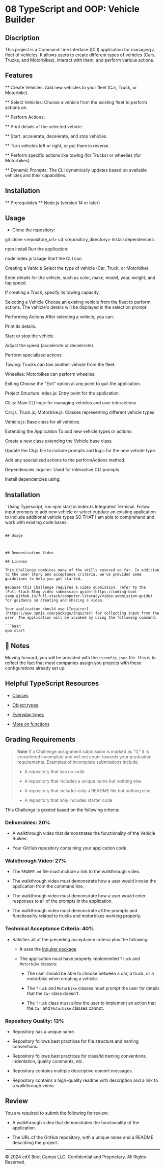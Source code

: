 # 08 TypeScript and OOP: Vehicle Builder

## Discription

This project is a Command Line Interface (CLI) application for managing a fleet of vehicles. It allows users to create different types of vehicles (Cars, Trucks, and Motorbikes), interact with them, and perform various actions.

## Features
   ** Create Vehicles: Add new vehicles to your fleet (Car, Truck, or Motorbike).

   ** Select Vehicles: Choose a vehicle from the existing fleet to perform actions on.

   ** Perform Actions:

   ** Print details of the selected vehicle.

   ** Start, accelerate, decelerate, and stop vehicles.

   ** Turn vehicles left or right, or put them in reverse.

   ** Perform specific actions like towing (for Trucks) or wheelies (for Motorbikes).

   ** Dynamic Prompts: The CLI dynamically updates based on available vehicles and their capabilities.

## Installation
   ** Prerequisites
   ** Node.js (version 14 or later)

## Usage 

 * Clone the repository:

git clone <repository_url>
cd <repository_directory>
Install dependencies:

npm install
Run the application:

node index.js
Usage
Start the CLI
con

Creating a Vehicle
Select the type of vehicle (Car, Truck, or Motorbike).

Enter details for the vehicle, such as color, make, model, year, weight, and top speed.

If creating a Truck, specify its towing capacity.

Selecting a Vehicle
Choose an existing vehicle from the fleet to perform actions. The vehicle's details will be displayed in the selection prompt.

Performing Actions
After selecting a vehicle, you can:

Print its details.

Start or stop the vehicle.

Adjust the speed (accelerate or decelerate).

Perform specialized actions:

Towing: Trucks can tow another vehicle from the fleet.

Wheelies: Motorbikes can perform wheelies.

Exiting
Choose the "Exit" option at any point to quit the application.

Project Structure
index.js: Entry point for the application.

Cli.js: Main CLI logic for managing vehicles and user interactions.

Car.js, Truck.js, Motorbike.js: Classes representing different vehicle types.

Vehicle.js: Base class for all vehicles.

Extending the Application
To add new vehicle types or actions:

Create a new class extending the Vehicle base class.

Update the Cli.js file to include prompts and logic for the new vehicle type.

Add any specialized actions to the performActions method.

Dependencies
inquirer: Used for interactive CLI prompts.

Install dependencies using:

## Installation

`
Using Typescript, run npm start in index.ts Integrated Terminal. Follow input prompts to add new vehicle or select eupdate an existing application to include additional vehicle types
SO THAT I am able to comprehend and work with existing code bases.
```

## Usage



## Demonstration Video

## License

This Challenge combines many of the skills covered so far. In addition to the user story and acceptance criteria, we've provided some guidelines to help you get started.

Because this Challenge requires a video submission, refer to the [Full-Stack Blog video submission guide](https://coding-boot-camp.github.io/full-stack/computer-literacy/video-submission-guide) for guidance on creating and sharing a video.

Your application should use [Inquirer](https://www.npmjs.com/package/inquirer) for collecting input from the user. The application will be invoked by using the following command:

```bash
npm start
```

## 📝 Notes

Moving forward, you will be provided with the `tsconfig.json` file. This is to reflect the fact that most companies assign you projects with these configurations already set up.

## Helpful TypeScript Resources

* [Classes](https://www.typescriptlang.org/docs/handbook/2/classes.html)

* [Object types](https://www.typescriptlang.org/docs/handbook/2/objects.html)

* [Everyday types](https://www.typescriptlang.org/docs/handbook/2/everyday-types.html)

* [More on functions](https://www.typescriptlang.org/docs/handbook/2/functions.html)

## Grading Requirements

> **Note** If a Challenge assignment submission is marked as "0," it is considered incomplete and will not count towards your graduation requirements. Examples of incomplete submissions include:
>
> * A repository that has no code
>
> * A repository that includes a unique name but nothing else
>
> * A repository that includes only a README file but nothing else
>
> * A repository that only includes starter code

This Challenge is graded based on the following criteria:

### Deliverables: 20%

* A walkthrough video that demonstrates the functionality of the Vehicle Builder.

* Your GitHub repository containing your application code.

### Walkthrough Video: 27%

* The `README.md` file must include a link to the walkthrough video.

* The walkthrough video must demonstrate how a user would invoke the application from the command line.

* The walkthrough video must demonstrate how a user would enter responses to all of the prompts in the application.

* The walkthrough video must demonstrate all the prompts and functionality related to trucks and motorbikes working properly.

### Technical Acceptance Criteria: 40%

* Satisfies all of the preceding acceptance criteria plus the following:

  * It uses the [Inquirer package](https://www.npmjs.com/package/inquirer).

  * The application must have properly implemented `Truck` and `Motorbike` classes:

    * The user should be able to choose between a car, a truck, or a motorbike when creating a vehicle.

    * The `Truck` and `Motorbike` classes must prompt the user for details that the `Car` class doesn't.

    * The `Truck` class must allow the user to implement an action that the `Car` and `Motorbike` classes cannot.

### Repository Quality: 13%

* Repository has a unique name.

* Repository follows best practices for file structure and naming conventions.

* Repository follows best practices for class/id naming conventions, indentation, quality comments, etc.

* Repository contains multiple descriptive commit messages.

* Repository contains a high-quality readme with description and a link to a walkthrough video.

## Review

You are required to submit the following for review:

* A walkthrough video that demonstrates the functionality of the application.

* The URL of the GitHub repository, with a unique name and a README describing the project.

---
&copy; 2024 edX Boot Camps LLC. Confidential and Proprietary. All Rights Reserved.
